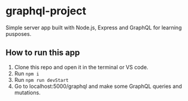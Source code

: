 # graphql-project
Simple server app built with Node.js, Express and GraphQL for learning pusposes.

## How to run this app
1. Clone this repo and open it in the terminal or VS code.
2. Run `npm i`
3. Run `npm run devStart`
4. Go to localhost:5000/graphql and make some GraphQL queries and mutations.